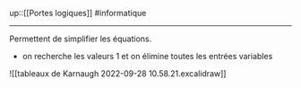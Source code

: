 up::[[Portes logiques]]
#informatique

----

Permettent de simplifier les équations.
 - on recherche les valeurs $1$ et on élimine toutes les entrées variables


![[tableaux de Karnaugh 2022-09-28 10.58.21.excalidraw]]
